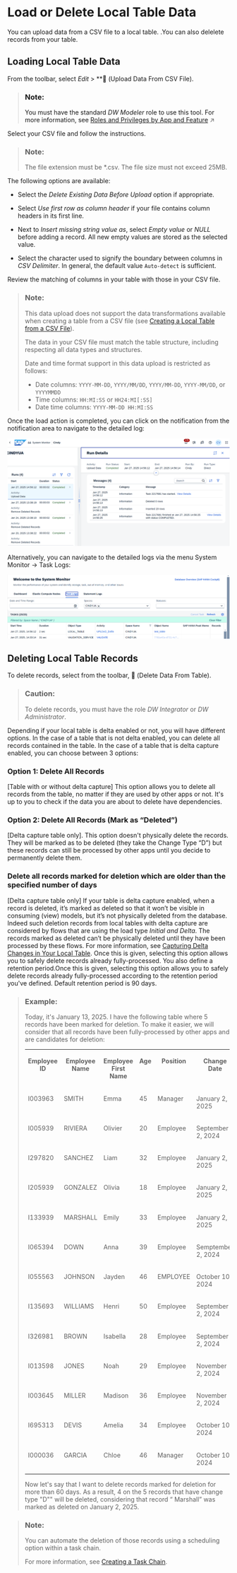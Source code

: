 <!-- loio870401f211f94132909bd9f2fafd91b2 -->

<link rel="stylesheet" type="text/css" href="../css/sap-icons.css"/>

# Load or Delete Local Table Data

You can upload data from a CSV file to a local table. .You can also delelete records from your table.



<a name="loio870401f211f94132909bd9f2fafd91b2__section_kzs_fvw_mzb"/>

## Loading Local Table Data

From the toolbar, select *Edit* \> **<span class="FPA-icons-V3"></span> \(Upload Data From CSV File\).

> ### Note:  
> You must have the standard *DW Modeler* role to use this tool. For more information, see [Roles and Privileges by App and Feature](https://help.sap.com/viewer/935116dd7c324355803d4b85809cec97/DEV_CURRENT/en-US/2d8b7d04dcae402f911d119437ce0a74.html "Review the standard roles and the privileges needed to access apps, tools, and other features of SAP Datasphere.") :arrow_upper_right: 

Select your CSV file and follow the instructions.

> ### Note:  
> The file extension must be \*.csv. The file size must not exceed 25MB.

The following options are available:

-   Select the *Delete Existing Data Before Upload* option if appropriate.

-   Select *Use first row as column header* if your file contains column headers in its first line.
-   Next to *Insert missing string value as*, select *Empty value* or *NULL* before adding a record. All new empty values are stored as the selected value.
-   Select the character used to signify the boundary between columns in *CSV Delimiter*. In general, the default value `Auto-detect` is sufficient.

Review the matching of columns in your table with those in your CSV file.

> ### Note:  
> This data upload does not support the data transformations available when creating a table from a CSV file \(see [Creating a Local Table from a CSV File](creating-a-local-table-from-a-csv-file-8bba251.md)\).
> 
> The data in your CSV file must match the table structure, including respecting all data types and structures.
> 
> Date and time format support in this data upload is restricted as follows:
> 
> -   Date columns: `YYYY-MM-DD`, `YYYY/MM/DD`, `YYYY/MM-DD`, `YYYY-MM/DD`, or `YYYYMMDD`
> -   Time columns: `HH:MI:SS` or `HH24:MI[:SS]` 
> -   Date time columns: `YYYY-MM-DD HH:MI:SS`

Once the load action is completed, you can click on the notification from the notification area to navigate to the detailed log:

![](images/Upload_File_log_5789482.png)

Alternatively, you can navigate to the detailed logs via the menu System Monitor -\> Task Logs:

![](images/System_Monitor_Logs_a191f94.png)



<a name="loio870401f211f94132909bd9f2fafd91b2__section_qdq_nvw_mzb"/>

## Deleting Local Table Records

To delete records, select from the toolbar, <span class="FPA-icons-V3"></span> \(Delete Data From Table\).

> ### Caution:  
> To delete records, you must have the role *DW Integrator* or *DW Administrator*.

Depending if your local table is delta enabled or not, you will have different options. In the case of a table that is not delta enabled, you can delete all records contained in the table. In the case of a table that is delta capture enabled, you can choose between 3 options:



### Option 1: Delete All Records

\[Table with or without delta capture\] This option allows you to delete all records from the table, no matter if they are used by other apps or not. It's up to you to check if the data you are about to delete have dependencies.



### Option 2: Delete All Records \(Mark as “Deleted”\)

\[Delta capture table only\]. This option doesn't physically delete the records. They will be marked as to be deleted \(they take the Change Type “D”\) but these records can still be processed by other apps until you decide to permanently delete them.



### Delete all records marked for deletion which are older than the specified number of days

\[Delta capture table only\] If your table is delta capture enabled, when a record is deleted, it’s marked as deleted so that it won’t be visible in consuming \(view\) models, but it’s not physically deleted from the database. Indeed such deletion records from local tables with delta capture are considered by flows that are using the load type *Initial and Delta*. The records marked as deleted can’t be physically deleted until they have been processed by these flows. For more information, see [Capturing Delta Changes in Your Local Table](capturing-delta-changes-in-your-local-table-154bdff.md). Once this is given, selecting this option allows you to safely delete records already fully-processed. You also define a retention period.Once this is given, selecting this option allows you to safely delete records already fully-processed according to the retention period you've defined. Default retention period is 90 days.

> ### Example:  
> Today, it's January 13, 2025. I have the following table where 5 records have been marked for deletion. To make it easier, we will consider that all records have been fully-processed by other apps and are candidates for deletion:
> 
> 
> <table>
> <tr>
> <th valign="top">
> 
> Employee ID
> 
> </th>
> <th valign="top">
> 
> Employee Name
> 
> </th>
> <th valign="top">
> 
> Employee First Name
> 
> </th>
> <th valign="top">
> 
> Age
> 
> </th>
> <th valign="top">
> 
> Position
> 
> </th>
> <th valign="top">
> 
> Change Date
> 
> </th>
> <th valign="top">
> 
> Change Type
> 
> </th>
> </tr>
> <tr>
> <td valign="top">
> 
> I003963
> 
> </td>
> <td valign="top">
> 
> SMITH
> 
> </td>
> <td valign="top">
> 
> Emma
> 
> </td>
> <td valign="top">
> 
> 45
> 
> </td>
> <td valign="top">
> 
> Manager
> 
> </td>
> <td valign="top">
> 
> January 2, 2025
> 
> </td>
> <td valign="top">
> 
> I
> 
> </td>
> </tr>
> <tr>
> <td valign="top">
> 
> I005939
> 
> </td>
> <td valign="top">
> 
> RIVIERA
> 
> </td>
> <td valign="top">
> 
> Olivier
> 
> </td>
> <td valign="top">
> 
> 20
> 
> </td>
> <td valign="top">
> 
> Employee
> 
> </td>
> <td valign="top">
> 
> September 2, 2024
> 
> </td>
> <td valign="top">
> 
> I
> 
> </td>
> </tr>
> <tr>
> <td valign="top">
> 
> I297820
> 
> </td>
> <td valign="top">
> 
> SANCHEZ
> 
> </td>
> <td valign="top">
> 
> Liam
> 
> </td>
> <td valign="top">
> 
> 32
> 
> </td>
> <td valign="top">
> 
> Employee
> 
> </td>
> <td valign="top">
> 
> January 2, 2025
> 
> </td>
> <td valign="top">
> 
> U
> 
> </td>
> </tr>
> <tr>
> <td valign="top">
> 
> I205939
> 
> </td>
> <td valign="top">
> 
> GONZALEZ
> 
> </td>
> <td valign="top">
> 
> Olivia
> 
> </td>
> <td valign="top">
> 
> 18
> 
> </td>
> <td valign="top">
> 
> Employee
> 
> </td>
> <td valign="top">
> 
> January 2, 2025
> 
> </td>
> <td valign="top">
> 
> I
> 
> </td>
> </tr>
> <tr>
> <td valign="top">
> 
> I133939
> 
> </td>
> <td valign="top">
> 
> MARSHALL
> 
> </td>
> <td valign="top">
> 
> Emily
> 
> </td>
> <td valign="top">
> 
> 33
> 
> </td>
> <td valign="top">
> 
> Employee
> 
> </td>
> <td valign="top">
> 
> January 2, 2025
> 
> </td>
> <td valign="top">
> 
> D
> 
> </td>
> </tr>
> <tr>
> <td valign="top">
> 
> I065394
> 
> </td>
> <td valign="top">
> 
> DOWN
> 
> </td>
> <td valign="top">
> 
> Anna
> 
> </td>
> <td valign="top">
> 
> 39
> 
> </td>
> <td valign="top">
> 
> Employee
> 
> </td>
> <td valign="top">
> 
> Semptember 2, 2024
> 
> </td>
> <td valign="top">
> 
> I
> 
> </td>
> </tr>
> <tr>
> <td valign="top">
> 
> I055563
> 
> </td>
> <td valign="top">
> 
> JOHNSON
> 
> </td>
> <td valign="top">
> 
> Jayden
> 
> </td>
> <td valign="top">
> 
> 46
> 
> </td>
> <td valign="top">
> 
> EMPLOYEE
> 
> </td>
> <td valign="top">
> 
> October 10, 2024
> 
> </td>
> <td valign="top">
> 
> I
> 
> </td>
> </tr>
> <tr>
> <td valign="top">
> 
> I135693
> 
> </td>
> <td valign="top">
> 
> WILLIAMS
> 
> </td>
> <td valign="top">
> 
> Henri
> 
> </td>
> <td valign="top">
> 
> 50
> 
> </td>
> <td valign="top">
> 
> Employee
> 
> </td>
> <td valign="top">
> 
> September 2, 2024
> 
> </td>
> <td valign="top">
> 
> U
> 
> </td>
> </tr>
> <tr>
> <td valign="top">
> 
> I326981
> 
> </td>
> <td valign="top">
> 
> BROWN
> 
> </td>
> <td valign="top">
> 
> Isabella
> 
> </td>
> <td valign="top">
> 
> 28
> 
> </td>
> <td valign="top">
> 
> Employee
> 
> </td>
> <td valign="top">
> 
> September 2, 2024
> 
> </td>
> <td valign="top">
> 
> I
> 
> </td>
> </tr>
> <tr>
> <td valign="top">
> 
> I013598
> 
> </td>
> <td valign="top">
> 
> JONES
> 
> </td>
> <td valign="top">
> 
> Noah
> 
> </td>
> <td valign="top">
> 
> 29
> 
> </td>
> <td valign="top">
> 
> Employee
> 
> </td>
> <td valign="top">
> 
> November 2, 2024
> 
> </td>
> <td valign="top">
> 
> D
> 
> </td>
> </tr>
> <tr>
> <td valign="top">
> 
> I003645
> 
> </td>
> <td valign="top">
> 
> MILLER
> 
> </td>
> <td valign="top">
> 
> Madison
> 
> </td>
> <td valign="top">
> 
> 36
> 
> </td>
> <td valign="top">
> 
> Employee
> 
> </td>
> <td valign="top">
> 
> November 2, 2024
> 
> </td>
> <td valign="top">
> 
> D
> 
> </td>
> </tr>
> <tr>
> <td valign="top">
> 
> I695313
> 
> </td>
> <td valign="top">
> 
> DEVIS
> 
> </td>
> <td valign="top">
> 
> Amelia
> 
> </td>
> <td valign="top">
> 
> 34
> 
> </td>
> <td valign="top">
> 
> Employee
> 
> </td>
> <td valign="top">
> 
> October 10, 2024
> 
> </td>
> <td valign="top">
> 
> D
> 
> </td>
> </tr>
> <tr>
> <td valign="top">
> 
> I000036
> 
> </td>
> <td valign="top">
> 
> GARCIA
> 
> </td>
> <td valign="top">
> 
> Chloe
> 
> </td>
> <td valign="top">
> 
> 46
> 
> </td>
> <td valign="top">
> 
> Manager
> 
> </td>
> <td valign="top">
> 
> October 10, 2024
> 
> </td>
> <td valign="top">
> 
> D
> 
> </td>
> </tr>
> </table>
> 
> Now let's say that I want to delete records marked for deletion for more than 60 days. As a result, 4 on the 5 records that have change type "D"" will be deleted, considering that record “ Marshall” was marked as deleted on January 2, 2025.

> ### Note:  
> You can automate the deletion of those records using a scheduling option within a task chain.
> 
> For more information, see [Creating a Task Chain](creating-a-task-chain-d1afbc2.md).

